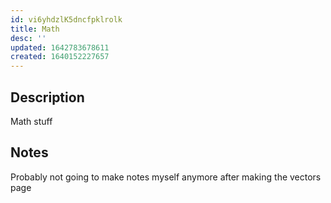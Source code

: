 ```yaml
---
id: vi6yhdzlK5dncfpklrolk
title: Math
desc: ''
updated: 1642783678611
created: 1640152227657
---
```


## Description
Math stuff

## Notes
Probably not going to make notes myself anymore after making the vectors page

